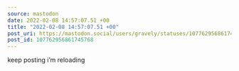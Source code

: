 ```yaml
---
source: mastodon
date: 2022-02-08 14:57:07.51 +00
title: "2022-02-08 14:57:07.51 +00"
post_uri: https://mastodon.social/users/gravely/statuses/107762956861745768
post_id: 107762956861745768
---
```

keep posting i’m reloading



